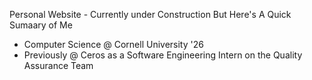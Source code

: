 Personal Website - Currently under Construction But Here's A Quick Sumaary of Me

- Computer Science @ Cornell University '26
- Previously @ Ceros as a Software Engineering Intern on the Quality Assurance Team
